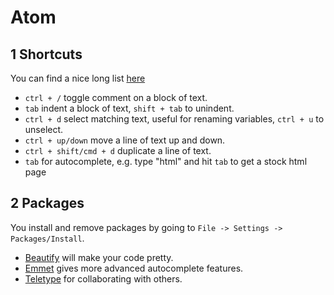 
# Atom

## 1 Shortcuts

You can find a nice long list [here](https://github.com/nwinkler/atom-keyboard-shortcuts)

- `ctrl + /` toggle comment on a block of text.
- `tab` indent a block of text, `shift + tab` to unindent.
- `ctrl + d` select matching text, useful for renaming variables, `ctrl + u` to unselect.
- `ctrl + up/down` move a line of text up and down.
- `ctrl + shift/cmd + d` duplicate a line of text.
- `tab` for autocomplete, e.g. type "html" and hit `tab` to get a stock html page

## 2 Packages

You install and remove packages by going to `File -> Settings -> Packages/Install`.

- [Beautify](https://atom.io/packages/atom-beautify) will make your code pretty.
- [Emmet](https://atom.io/packages/emmet) gives more advanced autocomplete features.
- [Teletype](https://teletype.atom.io/) for collaborating with others.


